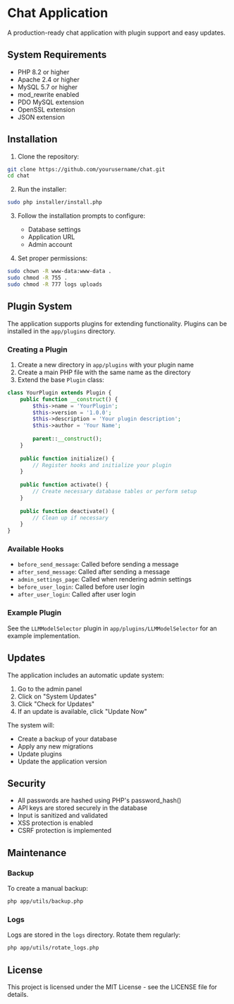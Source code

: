 # Chat Application

A production-ready chat application with plugin support and easy updates.

## System Requirements

- PHP 8.2 or higher
- Apache 2.4 or higher
- MySQL 5.7 or higher
- mod_rewrite enabled
- PDO MySQL extension
- OpenSSL extension
- JSON extension

## Installation

1. Clone the repository:
```bash
git clone https://github.com/yourusername/chat.git
cd chat
```

2. Run the installer:
```bash
sudo php installer/install.php
```

3. Follow the installation prompts to configure:
   - Database settings
   - Application URL
   - Admin account

4. Set proper permissions:
```bash
sudo chown -R www-data:www-data .
sudo chmod -R 755 .
sudo chmod -R 777 logs uploads
```

## Plugin System

The application supports plugins for extending functionality. Plugins can be installed in the `app/plugins` directory.

### Creating a Plugin

1. Create a new directory in `app/plugins` with your plugin name
2. Create a main PHP file with the same name as the directory
3. Extend the base `Plugin` class:

```php
class YourPlugin extends Plugin {
    public function __construct() {
        $this->name = 'YourPlugin';
        $this->version = '1.0.0';
        $this->description = 'Your plugin description';
        $this->author = 'Your Name';
        
        parent::__construct();
    }
    
    public function initialize() {
        // Register hooks and initialize your plugin
    }
    
    public function activate() {
        // Create necessary database tables or perform setup
    }
    
    public function deactivate() {
        // Clean up if necessary
    }
}
```

### Available Hooks

- `before_send_message`: Called before sending a message
- `after_send_message`: Called after sending a message
- `admin_settings_page`: Called when rendering admin settings
- `before_user_login`: Called before user login
- `after_user_login`: Called after user login

### Example Plugin

See the `LLMModelSelector` plugin in `app/plugins/LLMModelSelector` for an example implementation.

## Updates

The application includes an automatic update system:

1. Go to the admin panel
2. Click on "System Updates"
3. Click "Check for Updates"
4. If an update is available, click "Update Now"

The system will:
- Create a backup of your database
- Apply any new migrations
- Update plugins
- Update the application version

## Security

- All passwords are hashed using PHP's password_hash()
- API keys are stored securely in the database
- Input is sanitized and validated
- XSS protection is enabled
- CSRF protection is implemented

## Maintenance

### Backup

To create a manual backup:
```bash
php app/utils/backup.php
```

### Logs

Logs are stored in the `logs` directory. Rotate them regularly:
```bash
php app/utils/rotate_logs.php
```

## License

This project is licensed under the MIT License - see the LICENSE file for details. 